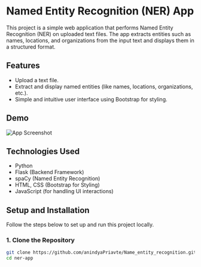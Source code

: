 # Named Entity Recognition (NER) App

This project is a simple web application that performs Named Entity Recognition (NER) on uploaded text files. The app extracts entities such as names, locations, and organizations from the input text and displays them in a structured format.

## Features

- Upload a text file.
- Extract and display named entities (like names, locations, organizations, etc.).
- Simple and intuitive user interface using Bootstrap for styling.

## Demo

![App Screenshot](Screenshot.png)

## Technologies Used

- Python
- Flask (Backend Framework)
- spaCy (Named Entity Recognition)
- HTML, CSS (Bootstrap for Styling)
- JavaScript (for handling UI interactions)

## Setup and Installation

Follow the steps below to set up and run this project locally.

### 1. Clone the Repository

```bash
git clone https://github.com/anindyaPriavte/Name_entity_recognition.git
cd ner-app
```


